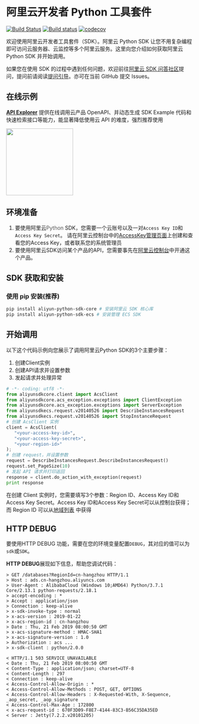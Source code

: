 # 阿里云开发者 Python 工具套件

[![Build Status](https://travis-ci.org/aliyun/aliyun-openapi-python-sdk.svg?branch=master)](https://travis-ci.org/aliyun/aliyun-openapi-python-sdk)
[![Build status](https://ci.appveyor.com/api/projects/status/ddq0kwqqbep9jasi/branch/master?svg=true)](https://ci.appveyor.com/project/aliyun/aliyun-openapi-python-sdk/branch/master)
[![codecov](https://codecov.io/gh/aliyun/aliyun-openapi-python-sdk/branch/master/graph/badge.svg)](https://codecov.io/gh/aliyun/aliyun-openapi-python-sdk)

欢迎使用阿里云开发者工具套件（SDK）。阿里云 Python SDK 让您不用复杂编程即可访问云服务器、云监控等多个阿里云服务。这里向您介绍如何获取阿里云 Python SDK 并开始调用。

如果您在使用 SDK 的过程中遇到任何问题，欢迎前往[阿里云 SDK 问答社区](https://yq.aliyun.com/tags/type_ask-tagid_23350)提问，提问前请阅读[提问引导](https://help.aliyun.com/document_detail/93957.html)。亦可在当前 GitHub 提交 Issues。

## 在线示例

**[API Explorer](https://api.aliyun.com)** 提供在线调用云产品 OpenAPI、并动态生成 SDK Example 代码和快速检索接口等能力，能显著降低使用云 API 的难度，强烈推荐使用

<a href="https://api.aliyun.com" target="api_explorer">
  <img src="https://img.alicdn.com/tfs/TB12GX6zW6qK1RjSZFmXXX0PFXa-744-122.png" width="180" />
</a>

## 环境准备

1. 要使用阿里云<span style="background-color:rgb(250, 250, 250);"><span style="color:rgb(89, 89, 89);">Python</span></span> SDK，您需要一个云账号以及一对`Access Key ID`和`Access Key Secret`。 请在阿里云控制台中的[AccessKey管理页面](https://usercenter.console.aliyun.com/?spm=5176.doc52740.2.3.QKZk8w#/manage/ak)上创建和查看您的Access Key，或者联系您的系统管理员
2. 要使用阿里云SDK访问某个产品的API，您需要事先在[阿里云控制台](https://home.console.aliyun.com/?spm=5176.doc52740.2.4.QKZk8w)中开通这个产品。

## SDK 获取和安装

### 使用 pip 安装(推荐)

```bash
pip install aliyun-python-sdk-core # 安装阿里云 SDK 核心库
pip install aliyun-python-sdk-ecs # 安装管理 ECS SDK
```

## 开始调用

以下这个代码示例向您展示了调用阿里云Python SDK的3个主要步骤：

1. 创建Client实例
2. 创建API请求并设置参数
3. 发起请求并处理异常


```python
# -*- coding: utf8 -*-
from aliyunsdkcore.client import AcsClient
from aliyunsdkcore.acs_exception.exceptions import ClientException
from aliyunsdkcore.acs_exception.exceptions import ServerException
from aliyunsdkecs.request.v20140526 import DescribeInstancesRequest
from aliyunsdkecs.request.v20140526 import StopInstanceRequest
# 创建 AcsClient 实例
client = AcsClient(
   "<your-access-key-id>",
   "<your-access-key-secret>",
   "<your-region-id>"
);
# 创建 request，并设置参数
request = DescribeInstancesRequest.DescribeInstancesRequest()
request.set_PageSize(10)
# 发起 API 请求并打印返回
response = client.do_action_with_exception(request)
print response
```

在创建 Client 实例时，您需要填写3个参数：Region ID、Access Key ID和Access Key Secret。Access Key ID和Access Key Secret可以从控制台获得；而 Region ID 可以从[地域列表](https://help.aliyun.com/document_detail/40654.html?spm=5176.doc52740.2.8.FogWrd) 中获得

## HTTP DEBUG
要使用HTTP DEBUG 功能，需要在您的环境变量配置`DEBUG`，其对应的值可以为`sdk`或`SDK`。

**HTTP DEBUG**展现如下信息，帮助您调试代码：

```
> GET /databases?RegionId=cn-hangzhou HTTP/1.1
> Host : ads.cn-hangzhou.aliyuncs.com
> User-Agent : AlibabaCloud (Windows 10;AMD64) Python/3.7.1 Core/2.13.1 python-requests/2.18.1
> accept-encoding : *
> Accept : application/json
> Connection : keep-alive
> x-sdk-invoke-type : normal
> x-acs-version : 2019-01-22
> x-acs-region-id : cn-hangzhou
> Date : Thu, 21 Feb 2019 08:00:50 GMT
> x-acs-signature-method : HMAC-SHA1
> x-acs-signature-version : 1.0
> Authorization : acs ...
> x-sdk-client : python/2.0.0

< HTTP/1.1 503 SERVICE_UNAVAILABLE
< Date : Thu, 21 Feb 2019 08:00:50 GMT
< Content-Type : application/json; charset=UTF-8
< Content-Length : 297
< Connection : keep-alive
< Access-Control-Allow-Origin : *
< Access-Control-Allow-Methods : POST, GET, OPTIONS
< Access-Control-Allow-Headers : X-Requested-With, X-Sequence, _aop_secret, _aop_signature
< Access-Control-Max-Age : 172800
< x-acs-request-id : 670F3D09-F8E7-4144-83C3-B56C35DA35ED
< Server : Jetty(7.2.2.v20101205)
```